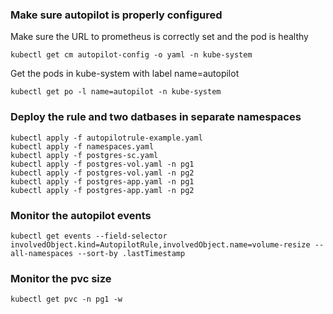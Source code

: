 ### Make sure autopilot is properly configured 
Make sure the URL to prometheus is correctly set and the pod is healthy
``` 
kubectl get cm autopilot-config -o yaml -n kube-system
```
Get the pods in kube-system with label name=autopilot
```
kubectl get po -l name=autopilot -n kube-system
```

### Deploy the rule and two datbases in separate namespaces
```
kubectl apply -f autopilotrule-example.yaml
kubectl apply -f namespaces.yaml
kubectl apply -f postgres-sc.yaml
kubectl apply -f postgres-vol.yaml -n pg1
kubectl apply -f postgres-vol.yaml -n pg2
kubectl apply -f postgres-app.yaml -n pg1
kubectl apply -f postgres-app.yaml -n pg2
```

### Monitor the autopilot events
```
kubectl get events --field-selector involvedObject.kind=AutopilotRule,involvedObject.name=volume-resize --all-namespaces --sort-by .lastTimestamp
```

### Monitor the pvc size
```
kubectl get pvc -n pg1 -w
```

